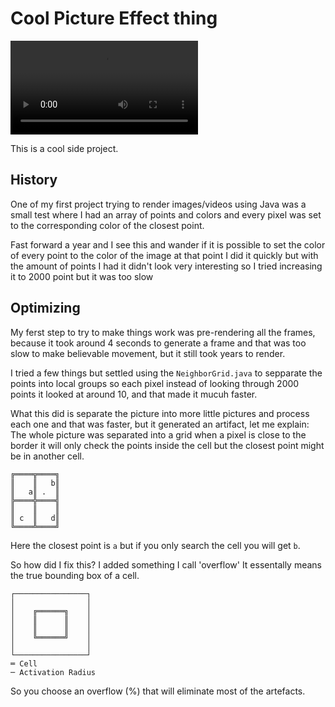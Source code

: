 # Cool Picture Effect thing
![Video](vide.mp4)

This is a cool side project.

## History

One of my first project trying to render images/videos  using Java was a small test where I had an array of points and colors and every pixel was set to the corresponding color of the closest point.  

Fast forward a year and I see this and wander if it is possible to set the color of every point to the color of the image at that point I did it quickly but with the amount of points I had it didn't look very interesting so I tried increasing it to 2000 point but it was too slow

## Optimizing

My ferst step to try to make things work was pre-rendering all the frames, because it took around 4 seconds to generate a frame and that was too slow to make believable movement, but it still took years to render.

I tried a few things but settled using the `NeighborGrid.java` to sepparate the points into local groups so each pixel instead of looking through 2000 points it looked at around 10, and that made it mucuh faster.  

What this did is separate the picture into more little pictures and process each one and that was faster, but it generated an artifact, let me explain:  
The whole picture was separated into a grid when a pixel is close to the border it will only check the points inside the cell but the closest point might be in another cell.
```
╔════╦════╗
║    ║   b║
║   a║ .  ║
╠════╬════╣
║    ║    ║
║ c  ║   d║
╚════╩════╝
```
Here the closest point is `a` but if you only search the cell you will get `b`.

So how did I fix this? I added something I call 'overflow' It essentally means the true bounding box of a cell.
```
┌────────────────┐
│                │
│    ╔══════╗    │
│    ║      ║    │
│    ║      ║    │
│    ╚══════╝    │
│                │
└────────────────┘
═ Cell
─ Activation Radius
```
So you choose an overflow (%) that will eliminate most of the artefacts.